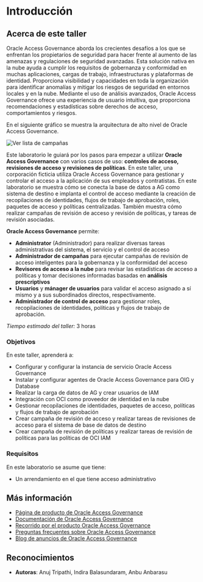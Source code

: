 # Introducción

## Acerca de este taller

Oracle Access Governance aborda los crecientes desafíos a los que se enfrentan los propietarios de seguridad para hacer frente al aumento de las amenazas y regulaciones de seguridad avanzadas. Esta solución nativa en la nube ayuda a cumplir los requisitos de gobernanza y conformidad en muchas aplicaciones, cargas de trabajo, infraestructuras y plataformas de identidad. Proporciona visibilidad y capacidades en toda la organización para identificar anomalías y mitigar los riesgos de seguridad en entornos locales y en la nube. Mediante el uso de análisis avanzados, Oracle Access Governance ofrece una experiencia de usuario intuitiva, que proporciona recomendaciones y estadísticas sobre derechos de acceso, comportamientos y riesgos.

En el siguiente gráfico se muestra la arquitectura de alto nivel de Oracle Access Governance.

![Ver lista de campañas](images/oracle-access-governance-overview.png)

Este laboratorio le guiará por los pasos para empezar a utilizar **Oracle Access Governance** con varios casos de uso: **controles de acceso, revisiones de acceso y revisiones de políticas**. En este taller, una corporación ficticia utiliza Oracle Access Governance para gestionar y controlar el acceso a la aplicación de sus empleados y contratistas. En este laboratorio se muestra cómo se conecta la base de datos a AG como sistema de destino e implanta el control de acceso mediante la creación de recopilaciones de identidades, flujos de trabajo de aprobación, roles, paquetes de acceso y políticas centralizadas. También muestra cómo realizar campañas de revisión de acceso y revisión de políticas, y tareas de revisión asociadas.

**Oracle Access Governance** permite:

*   **Administrator** (Administrador) para realizar diversas tareas administrativas del sistema, el servicio y el control de acceso
*   **Administrador de campañas** para ejecutar campañas de revisión de acceso inteligentes para la gobernanza y la conformidad del acceso
*   **Revisores de acceso a la nube** para revisar las estadísticas de acceso a políticas y tomar decisiones informadas basadas en **análisis prescriptivos**
*   **Usuarios** y **mánager de usuarios** para validar el acceso asignado a sí mismo y a sus subordinados directos, respectivamente.
*   **Administrador de control de acceso** para gestionar roles, recopilaciones de identidades, políticas y flujos de trabajo de aprobación.

_Tiempo estimado del taller:_ 3 horas

### Objetivos

En este taller, aprenderá a:

*   Configurar y configurar la instancia de servicio Oracle Access Governance
*   Instalar y configurar agentes de Oracle Access Governance para OIG y Database
*   Realizar la carga de datos de AG y crear usuarios de IAM
*   Integración con OCI como proveedor de identidad en la nube
*   Gestionar recopilaciones de identidades, paquetes de acceso, políticas y flujos de trabajo de aprobación
*   Crear campaña de revisión de acceso y realizar tareas de revisiones de acceso para el sistema de base de datos de destino
*   Crear campaña de revisión de políticas y realizar tareas de revisión de políticas para las políticas de OCI IAM

### Requisitos

En este laboratorio se asume que tiene:

*   Un arrendamiento en el que tiene acceso administrativo

## Más información

*   [Página de producto de Oracle Access Governance](https://www.oracle.com/security/cloud-security/access-governance/)
*   [Documentación de Oracle Access Governance](https://docs.oracle.com/en/cloud/paas/access-governance/index.html)
*   [Recorrido por el producto Oracle Access Governance](https://www.oracle.com/webfolder/s/quicktours/paas/pt-sec-access-governance/index.html)
*   [Preguntas frecuentes sobre Oracle Access Governance](https://www.oracle.com/security/cloud-security/access-governance/faq/)
*   [Blog de anuncios de Oracle Access Governance](https://blogs.oracle.com/cloudsecurity/post/intelligent-cloud-delivered-access-governance-with-prescriptive-analytics)

## Reconocimientos

*   **Autoras**: Anuj Tripathi, Indira Balasundaram, Anbu Anbarasu